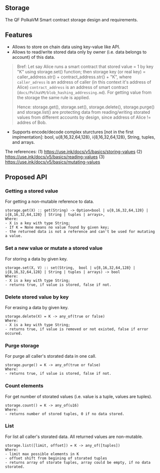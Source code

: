 ## Storage

The QF PolkaVM Smart contract storage design and requirements.

## Features

- Allows to store on chain data using key-value like API.
- Allows to read/write stored data only by owner (i.e. data belongs to account) of this data.
> Bref:
> Let say Alice runs a smart contract that stored value = 1 by key "K" using storage.set() function;
> then storage key (or real key) = caller_address.str() + contract_address.str() + "K",
> where `caller_adress` is an address of caller (in this context it's address of Alice)
> `contract_address` is an address of smart contract (`docs/PolkaVM/blob_hashing_addressing.md`).
> For getting value from the storage the same rule is applied.
>
> Hence: storage.get(), storage.set(), storage.delete(), storage.purge() and storage.list() are protecting data from reading/writing storated values from different accounts by design, since address of Alice != addres of Bob.
>
- Supports encode/decode complex sturctures [not in the first implmentation]: bool, u{8,16,32,64,128}, i{8,16,32,64,128}, String, tuples, and arrays.

The references:
(1) https://use.ink/docs/v5/basics/storing-values
(2) https://use.ink/docs/v5/basics/reading-values
(3) https://use.ink/docs/v5/basics/mutating-values

## Proposed API

### Getting a stored value

For getting a non-mutable reference to data.
```
storage.get(X) :: get(String) -> Option<bool | u{8,16,32,64,128} | i{8,16,32,64,128} | String | tuples | arrays>,
Where:
- X is a key with type String;
- If K = None means no value found by given key;
- the returned data is not a reference and can't be used for mutating a value.
```

### Set a new value or mutate a stored value

For storing a data by given key.
```
storage.set(X, V) :: set(String,  bool | u{8,16,32,64,128} | i{8,16,32,64,128} | String | tuples | arrays) -> bool
Where:
- X is a key with type String;
- returns true, if value is stored, false if not.
```

### Delete stored value by key
For erasing a data by given key.
```
storage.delete(X) = K -> any_of(true or false)
Where:
- X is a key with type String;
- returns true, if value is removed or not existed, false if error occured.
```

### Purge storage

For purge all caller's storated data in one call.
```
storage.purge() = K -> any_of(true or false)
Where:
- returns true, if value is stored, false if not.
```
### Count elements
For get number of storated values (i.e. value is a tuple, values are tuples).
```
storage.count() = K -> any_of(u16)
Where:
- returns number of stored tuples, 0 if no data stored.
```

### List
For list all caller's storated data. All returned values are non-mutable.
```
storage.list([limit, offset]) = K -> any_of([tuples])
Where:
- limit max possible elements in K
- offset shift from begining of storated tuples
- returns array of storate tuples, array could be empty, if no data storated.
```

